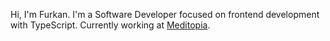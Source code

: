 Hi, I'm Furkan. I'm a Software Developer focused on frontend development with TypeScript.
Currently working at [Meditopia](https://webapp.meditopia.com/en/).
